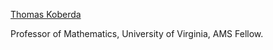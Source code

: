 [Thomas Koberda](https://sites.google.com/view/koberdat)

Professor of Mathematics, University of Virginia, AMS Fellow.